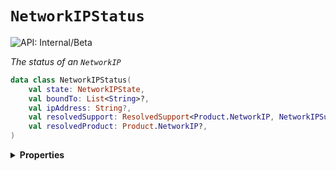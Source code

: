 # `NetworkIPStatus`


![API: Internal/Beta](https://img.shields.io/static/v1?label=API&message=Internal/Beta&color=red&style=flat-square)


_The status of an `NetworkIP`_

```kotlin
data class NetworkIPStatus(
    val state: NetworkIPState,
    val boundTo: List<String>?,
    val ipAddress: String?,
    val resolvedSupport: ResolvedSupport<Product.NetworkIP, NetworkIPSupport>?,
    val resolvedProduct: Product.NetworkIP?,
)
```

<details>
<summary>
<b>Properties</b>
</summary>

<details>
<summary>
<code>state</code>: <code><code><a href='#networkipstate'>NetworkIPState</a></code></code>
</summary>





</details>

<details>
<summary>
<code>boundTo</code>: <code><code><a href='https://kotlinlang.org/api/latest/jvm/stdlib/kotlin.collections/-list/'>List</a>&lt;<a href='https://kotlinlang.org/api/latest/jvm/stdlib/kotlin/-string/'>String</a>&gt;?</code></code> The ID of the `Job` that this `NetworkIP` is currently bound to
</summary>





</details>

<details>
<summary>
<code>ipAddress</code>: <code><code><a href='https://kotlinlang.org/api/latest/jvm/stdlib/kotlin/-string/'>String</a>?</code></code> The externally accessible IP address allocated to this `NetworkIP`
</summary>





</details>

<details>
<summary>
<code>resolvedSupport</code>: <code><code><a href='/docs/reference/dk.sdu.cloud.accounting.api.providers.ResolvedSupport.md'>ResolvedSupport</a>&lt;<a href='/docs/reference/dk.sdu.cloud.accounting.api.Product.NetworkIP.md'>Product.NetworkIP</a>, <a href='#networkipsupport'>NetworkIPSupport</a>&gt;?</code></code>
</summary>





</details>

<details>
<summary>
<code>resolvedProduct</code>: <code><code><a href='/docs/reference/dk.sdu.cloud.accounting.api.Product.NetworkIP.md'>Product.NetworkIP</a>?</code></code> The resolved product referenced by `product`.
</summary>



This attribute is not included by default unless `includeProduct` is specified.


</details>



</details>

